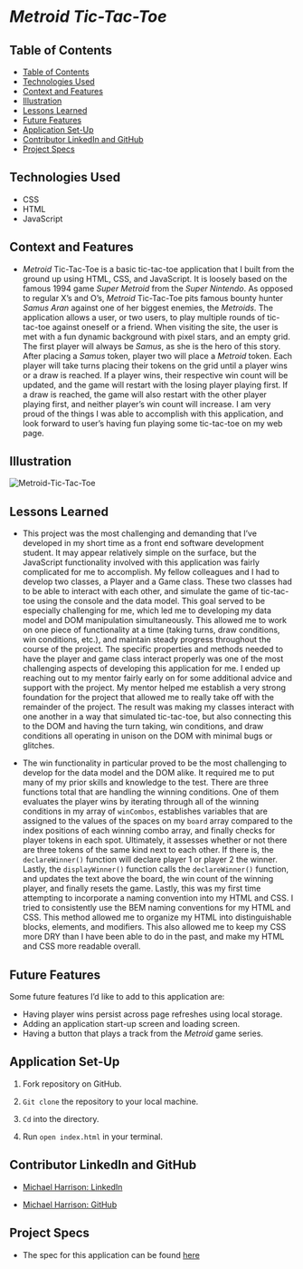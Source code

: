 # _Metroid Tic-Tac-Toe_

## Table of Contents

- [Table of Contents](#table-of-contents)
- [Technologies Used](#technologies-used)
- [Context and Features](#context-and-features)
- [Illustration](#illustration)
- [Lessons Learned](#lessons-learned)
- [Future Features](#future-features)
- [Application Set-Up](#application-set-up)
- [Contributor LinkedIn and GitHub](#contributor-linkedin-and-github)
- [Project Specs](#project-specs)

## Technologies Used

- CSS
- HTML
- JavaScript

## Context and Features

- _Metroid_ Tic-Tac-Toe is a basic tic-tac-toe application that I built from the ground up using HTML, CSS, and JavaScript. It is loosely based on the famous 1994 game _Super Metroid_ from the _Super Nintendo_. As opposed to regular X’s and O’s, _Metroid_ Tic-Tac-Toe pits famous bounty hunter _Samus Aran_ against one of her biggest enemies, the _Metroids_. The application allows a user, or two users, to play multiple rounds of  tic-tac-toe against oneself or a friend. When visiting the site, the user is met with a fun dynamic background with pixel stars, and an empty grid. The first player will always be _Samus_, as she is the hero of this story. After placing a _Samus_ token, player two will place a _Metroid_ token. Each player will take turns placing their tokens on the grid until a player wins or a draw is reached. If a player wins, their respective win count will be updated, and the game will restart with the losing player playing first. If a draw is reached, the game will also restart with the other player playing first, and neither player’s win count will increase. I am very proud of the things I was able to accomplish with this application, and look forward to user’s having fun playing some tic-tac-toe on my web page.    

## Illustration

![Metroid-Tic-Tac-Toe](https://user-images.githubusercontent.com/95496577/165404447-42b47354-b81b-4ddb-aaaa-50be6d7fa9a7.gif)

## Lessons Learned

- This project was the most challenging and demanding that I’ve developed in my short time as a front end software development student. It may appear relatively simple on the surface, but the JavaScript functionality involved with this application was fairly complicated for me to accomplish. My fellow colleagues and I had to develop two classes, a Player and a Game class. These two classes had to be able to interact with each other, and simulate the game of tic-tac-toe using the console and the data model. This goal served to be especially challenging for me, which led me to developing my data model and DOM manipulation simultaneously. This allowed me to work on one piece of functionality at a time (taking turns, draw conditions, win conditions, etc.), and maintain steady progress throughout the course of the project. The specific properties and methods needed to have the player and game class interact properly was one of the most challenging aspects of developing this application for me. I ended up reaching out to my mentor fairly early on for some additional advice and support with the project. My mentor helped me establish a very strong foundation for the project that allowed me to really take off with the remainder of the project. The result was making my classes interact with one another in a way that simulated tic-tac-toe, but also connecting this to the DOM and having the turn taking, win conditions, and draw conditions all operating in unison on the DOM with minimal bugs or glitches.

- The win functionality in particular proved to be the most challenging to develop for the data model and the DOM alike. It required me to put many of my prior skills and knowledge to the test. There are three functions total that are handling the winning conditions. One of them evaluates the player wins by iterating through all of the winning conditions in my array of `winCombos`, establishes variables that are assigned to the values of  the spaces on my `board` array compared to the index positions of each winning combo array, and finally checks for player tokens in each spot. Ultimately, it assesses whether or not there are three tokens of the same kind next to each other. If there is, the `declareWinner()` function will declare player 1 or player 2 the winner. Lastly, the `displayWinner()` function calls the `declareWinner()` function, and updates the text above the board, the win count of the winning player, and finally resets the game. Lastly, this was my first time attempting to incorporate a naming convention into my HTML and CSS. I tried to consistently use the BEM naming conventions for my HTML and CSS. This method allowed me to organize my HTML into distinguishable blocks, elements, and modifiers. This also allowed me to keep my CSS more DRY than I have been able to do in the past, and make my HTML and CSS more readable overall.      

## Future Features

Some future features I’d like to add to this application are:

- Having player wins persist across page refreshes using local storage.
- Adding an application start-up screen and loading screen.
- Having a button that plays a track from the _Metroid_ game series.  


## Application Set-Up

1. Fork repository on GitHub.

2. `Git clone` the repository to your local machine.

3. `Cd` into the directory.

4. Run `open index.html` in your terminal.

## Contributor LinkedIn and GitHub

- [Michael Harrison: LinkedIn](https://www.linkedin.com/in/michael-harrison-b476a498/)

- [Michael Harrison: GitHub](https://github.com/mikeharrison57)

## Project Specs

- The spec for this application can be found [here](https://frontend.turing.edu/projects/module-1/tic-tac-toe-solo-v2.html)    
